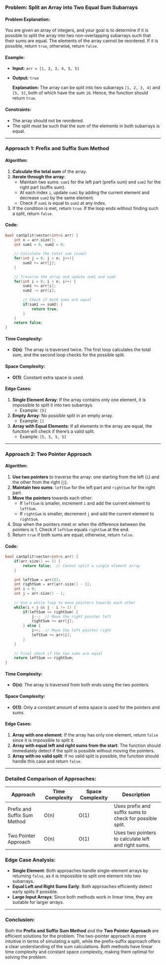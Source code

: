 ### Problem: Split an Array into Two Equal Sum Subarrays

#### Problem Explanation:
You are given an array of integers, and your goal is to determine if it is possible to split the array into two non-overlapping subarrays such that their sums are equal. The elements of the array cannot be reordered. If it is possible, return `true`, otherwise, return `false`.

#### Example:

- **Input:** `arr = [1, 2, 3, 4, 5, 5]`
- **Output:** `true`
  
  **Explanation:** The array can be split into two subarrays `[1, 2, 3, 4]` and `[5, 5]`, both of which have the sum `10`. Hence, the function should return `true`.

#### Constraints:
- The array should not be reordered.
- The split must be such that the sum of the elements in both subarrays is equal.

---

### Approach 1: Prefix and Suffix Sum Method

#### Algorithm:
1. **Calculate the total sum** of the array.
2. **Iterate through the array**:
   - Maintain two sums: `sum1` for the left part (prefix sum) and `sum2` for the right part (suffix sum).
   - At each index `i`, update `sum1` by adding the current element and decrease `sum2` by the same element.
   - Check if `sum1` is equal to `sum2` at any index.
3. If the condition is met, return `true`. If the loop ends without finding such a split, return `false`.

#### Code:
```cpp
bool canSplit(vector<int>& arr) {
    int n = arr.size();
    int sum1 = 0, sum2 = 0;
    
    // Calculate the total sum (sum2)
    for(int j = 0; j < n; j++){
        sum2 += arr[j];
    }
    
    // Traverse the array and update sum1 and sum2
    for(int i = 0; i < n; i++) {
        sum1 += arr[i];
        sum2 -= arr[i];
        
        // Check if both sums are equal
        if(sum1 == sum2) {
            return true;
        }
    }
    return false;
}
```

#### Time Complexity:
- **O(n)**: The array is traversed twice. The first loop calculates the total sum, and the second loop checks for the possible split.
  
#### Space Complexity:
- **O(1)**: Constant extra space is used.

#### Edge Cases:
1. **Single Element Array**: If the array contains only one element, it is impossible to split it into two subarrays.
   - Example: `[5]`
2. **Empty Array**: No possible split in an empty array.
   - Example: `[]`
3. **Array with Equal Elements**: If all elements in the array are equal, the function will check if there’s a valid split.
   - Example: `[5, 5, 5, 5]`

---

### Approach 2: Two Pointer Approach

#### Algorithm:
1. **Use two pointers** to traverse the array: one starting from the left (`i`) and the other from the right (`j`).
2. **Maintain two sums**: `leftSum` for the left part and `rightSum` for the right part.
3. **Move the pointers** towards each other:
   - If `leftSum` is smaller, increment `i` and add the current element to `leftSum`.
   - If `rightSum` is smaller, decrement `j` and add the current element to `rightSum`.
4. Stop when the pointers meet or when the difference between the pointers is 1. Check if `leftSum` equals `rightSum` at the end.
5. Return `true` if both sums are equal; otherwise, return `false`.

#### Code:
```cpp
bool canSplit(vector<int>& arr) {
    if(arr.size() == 1) {
        return false;  // Cannot split a single element array
    }
    
    int leftSum = arr[0];
    int rightSum = arr[arr.size() - 1];
    int i = 0;
    int j = arr.size() - 1;
    
    // Use a while loop to move pointers towards each other
    while(i < j && j - i != 1) {
        if(leftSum >= rightSum) {
            j--;  // Move the right pointer left
            rightSum += arr[j];
        } else {
            i++;  // Move the left pointer right
            leftSum += arr[i];
        }
    }
    
    // Final check if the two sums are equal
    return leftSum == rightSum;
}
```

#### Time Complexity:
- **O(n)**: The array is traversed from both ends using the two pointers.

#### Space Complexity:
- **O(1)**: Only a constant amount of extra space is used for the pointers and sums.

#### Edge Cases:
1. **Array with one element**: If the array has only one element, return `false` since it is impossible to split it.
2. **Array with equal left and right sums from the start**: The function should immediately detect if the split is possible without moving the pointers.
3. **Array with no valid split**: If no valid split is possible, the function should handle this case and return `false`.

---

### Detailed Comparison of Approaches:

| Approach                   | Time Complexity | Space Complexity | Description                                             |
|-----------------------------|-----------------|------------------|---------------------------------------------------------|
| Prefix and Suffix Sum Method | O(n)            | O(1)             | Uses prefix and suffix sums to check for possible split. |
| Two Pointer Approach         | O(n)            | O(1)             | Uses two pointers to calculate left and right sums.      |

### Edge Case Analysis:
- **Single Element**: Both approaches handle single-element arrays by returning `false`, as it is impossible to split one element into two subarrays.
- **Equal Left and Right Sums Early**: Both approaches efficiently detect early splits if possible.
- **Large Input Arrays**: Since both methods work in linear time, they are suitable for larger arrays.

---

### Conclusion:
Both the **Prefix and Suffix Sum Method** and the **Two Pointer Approach** are efficient solutions for the problem. The two-pointer approach is more intuitive in terms of simulating a split, while the prefix-suffix approach offers a clear understanding of the sum calculations. Both methods have linear time complexity and constant space complexity, making them optimal for solving the problem.
